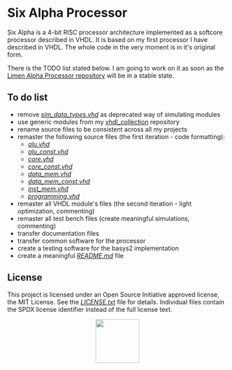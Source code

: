 # Six Alpha Processor

Six Alpha is a 4-bit RISC processor architecture implemented as a softcore processor described in VHDL. It is based on my first processor I have described in VHDL. The whole code in the very moment is in it's original form.

There is the TODO list stated below. I am going to work on it as soon as the [Limen Alpha Processor repository](https://github.com/dominiksalvet/limen_alpha) will be in a stable state.

## To do list
* remove [*sim_data_types.vhd*](src/sim_data_types.vhd) as deprecated way of simulating modules
* use generic modules from my [vhdl_collection](https://github.com/dominiksalvet/vhdl_collection) repository
* rename source files to be consistent across all my projects
* remaster the following source files (the first iteration - code formatting):
  * [*alu.vhd*](src/alu.vhd)
  * [*alu_const.vhd*](src/alu_const.vhd)
  * [*core.vhd*](src/core.vhd)
  * [*core_const.vhd*](src/core_const.vhd)
  * [*data_mem.vhd*](src/data_mem.vhd)
  * [*data_mem_const.vhd*](src/data_mem_const.vhd)
  * [*inst_mem.vhd*](src/inst_mem.vhd)
  * [*programming.vhd*](src/programming.vhd)
* remaster all VHDL module's files (the second iteration - light optimization, commenting)
* remaster all test bench files (create meaningful simulations, commenting)
* transfer documentation files
* transfer common software for the processor
* create a testing software for the basys2 implementation
* create a meaningful [*README.md*](README.md) file

## License

This project is licensed under an Open Source Initiative approved license, the MIT License. See the [*LICENSE.txt*](LICENSE.txt) file for details. Individual files contain the SPDX license identifier instead of the full license text.

<p align="center">
  <a href="http://opensource.org/">
    <img src="https://opensource.org/files/osi_logo_bold_300X400_90ppi.png" width="100">
  </a>
</p>
